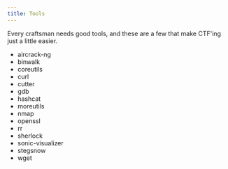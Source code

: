 ```yaml
---
title: Tools
---
```


Every craftsman needs good tools, and these are a few that
make CTF'ing just a little easier.

* aircrack-ng
* binwalk
* coreutils
* curl
* cutter
* gdb
* hashcat
* moreutils
* nmap
* openssl
* rr
* sherlock
* sonic-visualizer
* stegsnow
* wget

